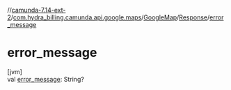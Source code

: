 //[camunda-7.14-ext-2](../../../../index.md)/[com.hydra_billing.camunda.api.google.maps](../../index.md)/[GoogleMap](../index.md)/[Response](index.md)/[error_message](error_message.md)

# error_message

[jvm]\
val [error_message](error_message.md): String?
